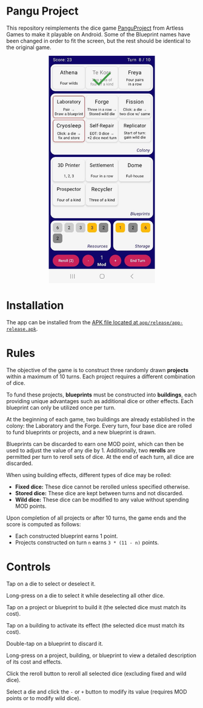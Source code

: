 
# Pangu Project

This repository reimplements the dice game [PanguProject](https://artless.itch.io/pangu) from Artless Games to make it playable on Android.
Some of the Blueprint names have been changed in order to fit the screen, but the rest should be identical to the original game.

<p align="center">
  <img height="600" src="./PanguProject.jpg">
</p>

# Installation

The app can be installed from the [APK file located at `app/release/app-release.apk`](./app/release/app-release.apk).

# Rules

The objective of the game is to construct three randomly drawn **projects** within a maximum of 10 turns. Each project requires a different combination of dice.

To fund these projects, **blueprints** must be constructed into **buildings**, each providing unique advantages such as additional dice or other effects. Each blueprint can only be utilized once per turn.

At the beginning of each game, two buildings are already established in the colony: the Laboratory and the Forge. Every turn, four base dice are rolled to fund blueprints or projects, and a new blueprint is drawn.

Blueprints can be discarded to earn one MOD point, which can then be used to adjust the value of any die by 1. Additionally, two **rerolls** are permitted per turn to reroll sets of dice. At the end of each turn, all dice are discarded.

When using building effects, different types of dice may be rolled:
- **Fixed dice:** These dice cannot be rerolled unless specified otherwise.
- **Stored dice:** These dice are kept between turns and not discarded.
- **Wild dice:** These dice can be modified to any value without spending MOD points.

Upon completion of all projects or after 10 turns, the game ends and the score is computed as follows:
- Each constructed blueprint earns 1 point.
- Projects constructed on turn `n` earns `3 * (11 - n)` points.

# Controls

Tap on a die to select or deselect it.

Long-press on a die to select it while deselecting all other dice.

Tap on a project or blueprint to build it (the selected dice must match its cost).

Tap on a building to activate its effect (the selected dice must match its cost).

Double-tap on a blueprint to discard it.

Long-press on a project, building, or blueprint to view a detailed description of its cost and effects.

Click the reroll button to reroll all selected dice (excluding fixed and wild dice).

Select a die and click the `-` or `+` button to modify its value (requires MOD points or to modify wild dice).
